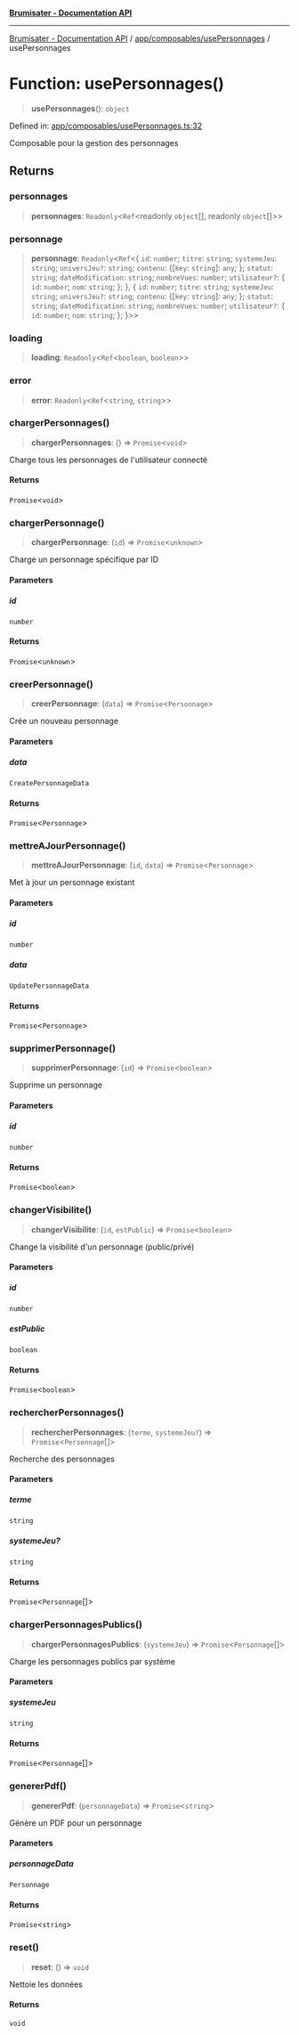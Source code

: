 [**Brumisater - Documentation API**](../../../../README.md)

***

[Brumisater - Documentation API](../../../../README.md) / [app/composables/usePersonnages](../README.md) / usePersonnages

# Function: usePersonnages()

> **usePersonnages**(): `object`

Defined in: [app/composables/usePersonnages.ts:32](https://github.com/your-repo/brumisater-nuxt4/blob/main/app/composables/usePersonnages.ts#L32)

Composable pour la gestion des personnages

## Returns

### personnages

> **personnages**: `Readonly`\<`Ref`\<readonly `object`[], readonly `object`[]\>\>

### personnage

> **personnage**: `Readonly`\<`Ref`\<\{ `id`: `number`; `titre`: `string`; `systemeJeu`: `string`; `universJeu?`: `string`; `contenu`: \{\[`key`: `string`\]: `any`; \}; `statut`: `string`; `dateModification`: `string`; `nombreVues`: `number`; `utilisateur?`: \{ `id`: `number`; `nom`: `string`; \}; \}, \{ `id`: `number`; `titre`: `string`; `systemeJeu`: `string`; `universJeu?`: `string`; `contenu`: \{\[`key`: `string`\]: `any`; \}; `statut`: `string`; `dateModification`: `string`; `nombreVues`: `number`; `utilisateur?`: \{ `id`: `number`; `nom`: `string`; \}; \}\>\>

### loading

> **loading**: `Readonly`\<`Ref`\<`boolean`, `boolean`\>\>

### error

> **error**: `Readonly`\<`Ref`\<`string`, `string`\>\>

### chargerPersonnages()

> **chargerPersonnages**: () => `Promise`\<`void`\>

Charge tous les personnages de l'utilisateur connecté

#### Returns

`Promise`\<`void`\>

### chargerPersonnage()

> **chargerPersonnage**: (`id`) => `Promise`\<`unknown`\>

Charge un personnage spécifique par ID

#### Parameters

##### id

`number`

#### Returns

`Promise`\<`unknown`\>

### creerPersonnage()

> **creerPersonnage**: (`data`) => `Promise`\<`Personnage`\>

Crée un nouveau personnage

#### Parameters

##### data

`CreatePersonnageData`

#### Returns

`Promise`\<`Personnage`\>

### mettreAJourPersonnage()

> **mettreAJourPersonnage**: (`id`, `data`) => `Promise`\<`Personnage`\>

Met à jour un personnage existant

#### Parameters

##### id

`number`

##### data

`UpdatePersonnageData`

#### Returns

`Promise`\<`Personnage`\>

### supprimerPersonnage()

> **supprimerPersonnage**: (`id`) => `Promise`\<`boolean`\>

Supprime un personnage

#### Parameters

##### id

`number`

#### Returns

`Promise`\<`boolean`\>

### changerVisibilite()

> **changerVisibilite**: (`id`, `estPublic`) => `Promise`\<`boolean`\>

Change la visibilité d'un personnage (public/privé)

#### Parameters

##### id

`number`

##### estPublic

`boolean`

#### Returns

`Promise`\<`boolean`\>

### rechercherPersonnages()

> **rechercherPersonnages**: (`terme`, `systemeJeu?`) => `Promise`\<`Personnage`[]\>

Recherche des personnages

#### Parameters

##### terme

`string`

##### systemeJeu?

`string`

#### Returns

`Promise`\<`Personnage`[]\>

### chargerPersonnagesPublics()

> **chargerPersonnagesPublics**: (`systemeJeu`) => `Promise`\<`Personnage`[]\>

Charge les personnages publics par système

#### Parameters

##### systemeJeu

`string`

#### Returns

`Promise`\<`Personnage`[]\>

### genererPdf()

> **genererPdf**: (`personnageData`) => `Promise`\<`string`\>

Génère un PDF pour un personnage

#### Parameters

##### personnageData

`Personnage`

#### Returns

`Promise`\<`string`\>

### reset()

> **reset**: () => `void`

Nettoie les données

#### Returns

`void`
